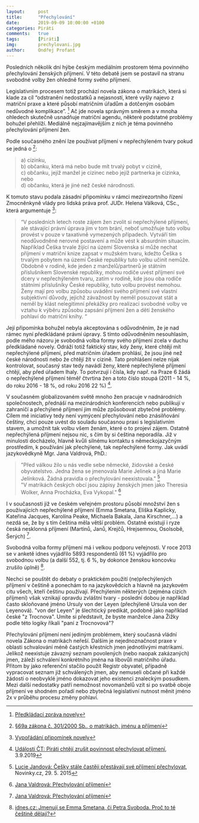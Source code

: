 ```yaml
---
layout:     post
title:      "Přechylování"
date:       2019-09-09 10:00:00 +0100
categories: Piráti
comments:   true
tags:       [Piráti]
img:        prechylovani.jpg
author:     Ondřej Profant
---
```


Posledních několik dní hýbe českým mediálním prostorem téma povinného přechylování ženských příjmení. V této debatě jsem se postavil na stranu svobodné volby žen ohledně formy svého příjmení.

<!--more-->

Legislativním procesem totiž prochází novela zákona o matrikách, která si klade za cíl “odstranění nedostatků a nejasností, které vyšly najevo z matriční praxe a které působí matričním úřadům a dotčeným osobám nedůvodné komplikace”. [^1]
Ač jde novela správným směrem a v mnoha ohledech skutečně usnadňuje matriční agendu, některé podstatné problémy bohužel přehlíží. Mediálně nejzajímavějším z nich je téma povinného přechylování příjmení žen.

Podle současného znění lze používat příjmení v nepřechýleném tvary pokud se jedná o [^2]:
> a) cizinku,  
> b) občanku, která má nebo bude mít trvalý pobyt v cizině,  
> c) občanku, jejíž manžel je cizinec nebo jejíž partnerka je cizinka, nebo   
> d) občanku, která je jiné než české národnosti.

K tomuto stavu podala zásadní připomínku v rámci mezirezortního řízení Zmocněnkyně vlády pro lidská práva prof. JUDr. Helena Válková, CSc., která argumentuje  [^3]:
>“V posledních letech roste zájem žen zvolit si nepřechýlené příjmení, ale stávající právní úprava jim v tom brání, neboť umožňuje tuto volbu provést v pouze v taxativně vymezených případech. Vytváří tím neodůvodněné nerovné postavení a může vést k absurdním situacím. Například Češka trvale žijící na území Slovenska si může nechat příjmení v matriční knize zapsat v mužském tvaru, kdežto Češka s trvalým pobytem na území České republiky tuto volbu učinit nemůže. Obdobně v rodině, kde jeden z manželů/partnerů je státním příslušníkem Slovenské republiky, mohou rodiče uvést příjmení své dcery v nepřechýleném tvaru, zatím v rodině, kde jsou oba rodiče státními příslušníky České republiky, tuto volbu provést nemohou. Ženy mají pro volbu způsobu uvádění svého příjmení své vlastní subjektivní důvody, jejichž závažnost by neměl posuzovat stát a neměl by klást nelegitimní překážky pro realizaci svobodné volby ve vztahu k výběru způsobu zapsání příjmení žen a dětí ženského pohlaví do matriční knihy. “

Její připomínka bohužel nebyla akceptována s odůvodněním, že je nad rámec nyní předkládané právní úpravy.
S tímto odůvodněním nesouhlasím, podle mého názoru je svobodná volba formy svého příjmení zcela v duchu předkládané novely. Odráží totiž faktický stav, kdy ženy, které chtějí mít nepřechýlené příjmení, před matričním úřadem prohlásí, že jsou jiné než české národnosti nebo že chtějí žít v cizině. Tato prohlášení nelze nijak kontrolovat, současný stav tedy navádí ženy, které nepřechýlené příjmení chtějí, aby před úřadem lhaly. To potvrzují i čísla, kdy např. na Praze 6 žádá o nepřechýlené příjmení téměř čtvrtina žen a toto číslo stoupá (2011 - 14 %, do roku 2016 - 18 %, od roku 2016 22 %) [^4].

V současném globalizovaném světě mnoho žen pracuje v nadnárodních společnostech, přednáší na mezinárodních konferencích nebo publikují v zahraničí a přechýlené příjmení jim může způsobovat zbytečné problémy.
Cílem mé iniciativy tedy není vymýcení přechylování nebo znásilňování češtiny, chci pouze uvést do souladu současnou praxi s legislativním stavem, a umožnit tak volbu všem ženám, které o to projeví zájem. Ostatně nepřechýlená příjmení nejsou nic, s čím by si čeština neporadila. Již v minulosti docházelo, hlavně kvůli silnému kontaktu s německojazyčným prostředím, k používání jak přechýlené, tak nepřechýlené formy. Jak uvádí jazykovědkyně Mgr. Jana Valdrová, PhD.:
> "Před válkou žilo u nás vedle sebe německé, židovské a české obyvatelstvo. Jedna žena se jmenovala Marie Jelinek a jiná Marie Jelínková. Žádná pravidla o přechylování neexistovala." [^5]  
> "V matrikách českých obcí jsou zápisy ženských jmen jako Theresia Wolker, Anna Procházka, Eva Vykopal." [^6]

I v současnosti již ve českém veřejném prostoru působí množství žen s používajících nepřechýlené příjmení (Emma Smetana, Eliška Kaplicky, Kateřina Jacques, Karolína Peake, Michaela Bakala, Jana Kirschner,...) a nezdá se, že by s tím čeština měla větší problém. Ostatně existují i ryze česká nesklonná příjmení (Martinů, Janů, Krejčů, Hrejsemnou, Osolsobě, Šerých) [^6].

Svobodná volba formy příjmení má i velkou podporu veřejnosti. V roce 2013 se v anketě idnes vyjádřilo 5893 respondentů (61 %) vyjádřilo pro svobodnou volbu (a další 552, tj. 6 %, by dokonce ženskou koncovku zrušilo úplně) [^7].

Nechci se pouštět do debaty o praktickém použití (ne)přechýlených příjmení v češtině a ponechám to na jazykovědcích a hlavně na jazykovém citu všech, kteří češtinu používají. Přechýlením některých (zejména cizích příjmení) však vznikají opravdu zvláštní tvary - poslední dobou je například často skloňované jméno Ursuly von der Leyen (přechýleně Ursula von der Leyenová). "von der Leyen" je šlechtický predikát, podobně jako například české "z Trocnova". Umíte si představit, že byste manželce Jana Žižky podle této logiky říkali "paní z Trocnovová"?

Přechylování příjmení není jediným problémem, který současná vládní novela Zákona o matrikách neřeší. Dalším je nejednoznačnost praxe v oblasti schvalování méně častých křestních jmen jednotlivými matrikami. Jelikož neexistuje závazný seznam povolených (nebo naopak zakázaných) jmen, záleží schválení konkrétního jména na libovůli matričního úřadu. Přitom by jako referenční stačilo použít Registr obyvatel, případně vypracovat seznam již schválených jmen, aby nemuseli občané při každé žádosti o neobvyklé jméno dokazovat jeho existenci znaleckým posudkem. Mezi další nedostatky patří nemožnost novomanželů vzít si po svatbě oboje příjmení ve shodném pořadí nebo zbytečná legislativní nutnost měnit jméno 2x v průběhu procesu změny pohlaví.


[^1]: [Předkládací zpráva novely](https://apps.odok.cz/veklep-detail?pid=KORNBA6CGYC8)
[^2]: [§69a zákona č. 301/2000 Sb., o matrikách, jménu a příjmení](https://www.zakonyprolidi.cz/cs/2000-301#f5090934)
[^3]: [Vypořádání připomínek novely](https://apps.odok.cz/veklep-detail?pid=KORNBA6CGYC8)
[^4]: [Události ČT: Piráti chtějí zrušit povinnost přechylovat příjmení](https://ct24.ceskatelevize.cz/2914514-udalosti-pirati-chteji-zrusit-povinnost-prechylovat-prijmeni), 3.9.2019
[^5]: [Lucie Jandová: Češky stále častěji přestávají své příjmení přechylovat](https://www.novinky.cz/zena/styl/clanek/cesky-stale-casteji-prestavaji-sve-prijmeni-prechylovat-301265), Novinky.cz, 29. 5. 2015
[^6]: [Jana Valdrová: Přechylování příjmení](http://www.valdrova.cz/2015/12/prechylovani-prijmeni/)
[^7]: [idnes.cz: Jmenují se Emma Smetana, či Petra Svoboda. Proč to té češtině dělají?](https://www.idnes.cz/onadnes/moda/prechylovani-prijmeni.A130909_121451_styl_jup)
